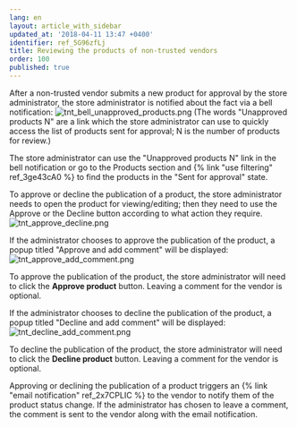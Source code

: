```yaml
---
lang: en
layout: article_with_sidebar
updated_at: '2018-04-11 13:47 +0400'
identifier: ref_5G96zfLj
title: Reviewing the products of non-trusted vendors
order: 100
published: true
---
```

After a non-trusted vendor submits a new product for approval by the store administrator, the store administrator is notified about the fact via a bell notification:
![tnt_bell_unapproved_products.png]({{site.baseurl}}/attachments/ref_5G96zfLj/tnt_bell_unapproved_products.png)
(The words "Unapproved products N" are a link which the store administrator can use to quickly access the list of products sent for approval; N is the number of products for review.)

The store administrator can use the "Unapproved products N" link in the bell notification or go to the Products section and {% link "use filtering" ref_3ge43cA0 %} to find the products in the "Sent for approval" state.

To approve or decline the publication of a product, the store administrator needs to open the product for viewing/editing; then they need to use the Approve or the Decline button according to what action they require.
![tnt_approve_decline.png]({{site.baseurl}}/attachments/ref_5G96zfLj/tnt_approve_decline.png)

If the administrator chooses to approve the publication of the product, a popup titled "Approve and add comment" will be displayed:
![tnt_approve_add_comment.png]({{site.baseurl}}/attachments/ref_5G96zfLj/tnt_approve_add_comment.png)

To approve the publication of the product, the store administrator will need to click the **Approve product** button. Leaving a comment for the vendor is optional. 

If the administrator chooses to decline the publication of the product, a popup titled "Decline and add comment" will be displayed:
![tnt_decline_add_comment.png]({{site.baseurl}}/attachments/ref_5G96zfLj/tnt_decline_add_comment.png)

To decline the publication of the product, the store administrator will need to click the **Decline product** button. Leaving a comment for the vendor is optional. 

Approving or declining the publication of a product triggers an {% link "email notification" ref_2x7CPLIC %} to the vendor to notify them of the product status change. If the administrator has chosen to leave a comment, the comment is sent to the vendor along with the email notification.
